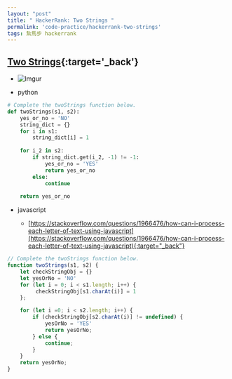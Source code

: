 ```yaml
---
layout: "post"
title: " HackerRank: Two Strings "
permalink: 'code-practice/hackerrank-two-strings'
tags: 紮馬步 hackerrank
---
```



## [Two Strings](https://www.hackerrank.com/challenges/two-strings/problem?h_l=interview&playlist_slugs%5B%5D=interview-preparation-kit&playlist_slugs%5B%5D=dictionaries-hashmaps){:target='_back'}


- ![Imgur](https://i.imgur.com/ssj2XhD.jpg)


- python

~~~py
# Complete the twoStrings function below.
def twoStrings(s1, s2):
    yes_or_no = 'NO'
    string_dict = {}
    for i in s1:
        string_dict[i] = 1
    
    for i_2 in s2:
        if string_dict.get(i_2, -1) != -1:
            yes_or_no = 'YES'
            return yes_or_no
        else:
            continue
    
    return yes_or_no
~~~



- javascript 

   - [https://stackoverflow.com/questions/1966476/how-can-i-process-each-letter-of-text-using-javascript](https://stackoverflow.com/questions/1966476/how-can-i-process-each-letter-of-text-using-javascript){:target="_back"}


~~~js
// Complete the twoStrings function below.
function twoStrings(s1, s2) {
    let checkStringObj = {}
    let yesOrNo = 'NO'
    for (let i = 0; i < s1.length; i++) {
         checkStringObj[s1.charAt(i)] = 1
    };

    for (let i =0; i < s2.length; i++) {
        if (checkStringObj[s2.charAt(i)] != undefined) {
            yesOrNo = 'YES'
            return yesOrNo;
        } else {
            continue;
        }
    }
    return yesOrNo;
}
~~~